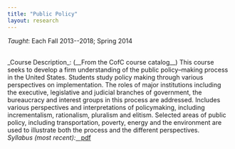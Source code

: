 ```yaml
---
title: "Public Policy"
layout: research
---
```


_Taught_: Each Fall 2013--2018; Spring 2014

<br />
_Course Description_: (__From the CofC course catalog__) This course seeks to develop a firm understanding of the public policy–making process in the United States. Students study policy making through various perspectives on implementation. The roles of major institutions including the executive, legislative and judicial branches of government, the bureaucracy and interest groups in this process are addressed. Includes various perspectives and interpretations of policymaking, including incrementalism, rationalism, pluralism and elitism. Selected areas of public policy, including transportation, poverty, energy and the environment are used to illustrate both the process and the different perspectives.

<br />
<em>Syllabus (most recent):</em><a href="{{ site.url }}/teaching/PPfall18.pdf" class="badge badge-small">&nbsp;&nbsp;<i class="fa fa-file-pdf-o"></i>&nbsp;pdf</a>
